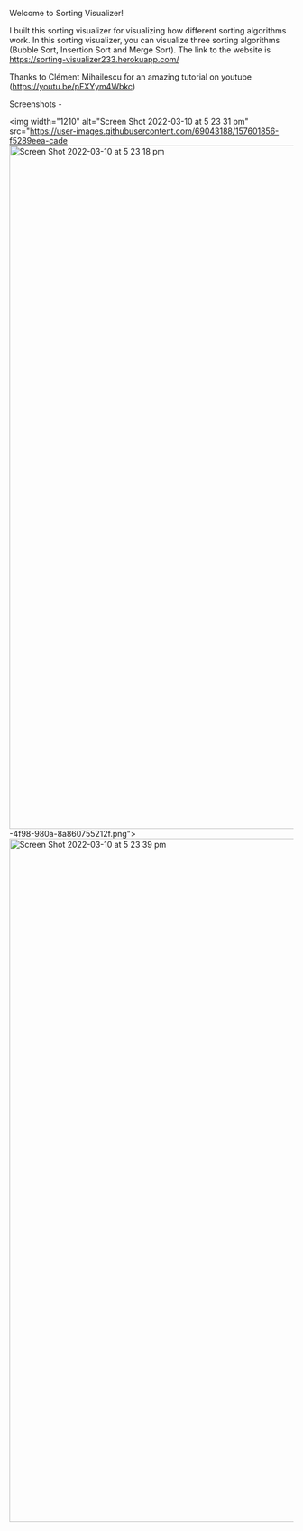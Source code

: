Welcome to Sorting Visualizer!

I built this sorting visualizer for visualizing how different sorting algorithms work. In this sorting visualizer, you can visualize three sorting algorithms (Bubble Sort, Insertion Sort and Merge Sort). The link to the website is https://sorting-visualizer233.herokuapp.com/

Thanks to Clément Mihailescu for an amazing tutorial on youtube (https://youtu.be/pFXYym4Wbkc)

Screenshots -  


<img width="1210" alt="Screen Shot 2022-03-10 at 5 23 31 pm" src="https://user-images.githubusercontent.com/69043188/157601856-f5289eea-cade
<img width="1210" alt="Screen Shot 2022-03-10 at 5 23 18 pm" src="https://user-images.githubusercontent.com/69043188/157601879-768ebf3c-c83f-4e64-bf75-59933f5c9fb1.png">
-4f98-980a-8a860755212f.png">
<img width="1210" alt="Screen Shot 2022-03-10 at 5 23 39 pm" src="https://user-images.githubusercontent.com/69043188/157601873-bf8100a7-d550-4d25-806f-8c9c8775598c.png">
